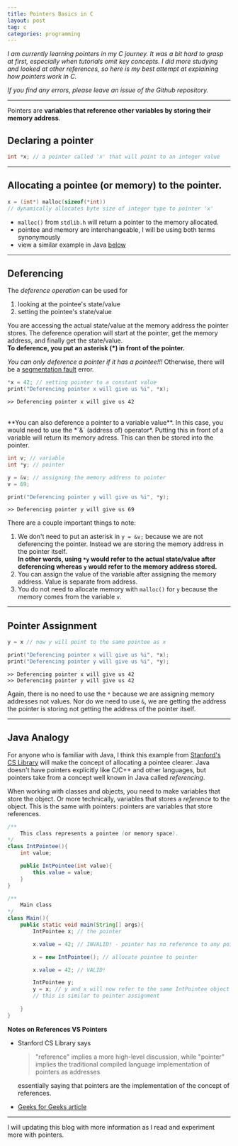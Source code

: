 ```yaml
---
title: Pointers Basics in C
layout: post
tag: c
categories: programming
---
```


*I am currently learning pointers in my C journey. It was a bit hard to grasp at first, especially when tutorials omit key concepts. I did more studying and looked at other references, so here is my best attempt at explaining how pointers work in C.*

*If you find any errors, please leave an issue of the Github repository.*

---
Pointers are **variables that reference other variables by storing their memory address**. 

## Declaring a pointer
```c
int *x; // a pointer called 'x' that will point to an integer value
```
---
## Allocating a pointee (or memory) to the pointer.
```c
x = (int*) malloc(sizeof(*int)) 
// dynamically allocates byte size of integer type to pointer 'x'
```
- `malloc()` from `stdlib.h` will return a pointer to the memory allocated.
- pointee and memory are interchangeable, I will be using both terms synonymously
- view a similar example in Java [below](#java-analogy)

---
## Deferencing  
The *deference operation* can be used for 
1. looking at the pointee's state/value
2. setting the pointee's state/value

You are accessing the actual state/value at the memory address the pointer stores. The deference operation will start at the pointer, get the memory address, and finally get the state/value.  
**To deference, you put an asterisk (*) in front of the pointer.**

*You can only deference a pointer if it has a pointee!!!* Otherwise, there will be a [segmentation fault](https://en.wikipedia.org/wiki/Segmentation_fault) error.

```c
*x = 42; // setting pointer to a constant value
print("Deferencing pointer x will give us %i", *x);
```
```
>> Deferencing pointer x will give us 42
```

<br>
**You can also deference a pointer to a variable value**.  
In this case, you would need to use the *`&` (address of) operator*. Putting this in front of a variable will return its memory adress. This can then be stored into the pointer. 

```c
int v; // variable
int *y; // pointer

y = &v; // assigning the memory address to pointer
v = 69;

print("Deferencing pointer y will give us %i", *y);
```
```
>> Deferencing pointer y will give us 69
```

There are a couple important things to note:  
1. We don't need to put an asterisk in `y = &v;` because we are not deferencing the pointer. Instead we are storing the memory address in the pointer itself.   
**In other words, using `*y` would refer to the actual state/value after deferencing whereas `y` would refer to the memory address stored.**
2. You can assign the value of the variable after assigning the memory address. Value is separate from address.
3. You do not need to allocate memory with `malloc()` for `y` because the memory comes from the variable `v`. 

---
## Pointer Assignment 
```c
y = x // now y will point to the same pointee as x

print("Deferencing pointer x will give us %i", *x);
print("Deferencing pointer y will give us %i", *y);
```
```
>> Deferencing pointer x will give us 42
>> Deferencing pointer y will give us 42
```

Again, there is no need to use the `*` because we are assigning memory addresses not values. Nor do we need to use `&`, we are getting the address the pointer is storing not getting the address of the pointer itself.

---
## Java Analogy
For anyone who is familiar with Java, I think this example from [Stanford's CS Library](http://cslibrary.stanford.edu/106/) will make the concept of allocating a pointee clearer. 
Java doesn't have pointers explicitly like C/C++ and other languages, but pointers take from a concept well known in Java called *referencing*. 

When working with classes and objects, you need to make variables that store the object. Or more technically, variables that stores a *reference* to the object. This is the same with pointers: pointers are variables that store references.

```java
/**
    This class represents a pointee (or memory space).
*/
class IntPointee(){
    int value;

    public IntPointee(int value){
        this.value = value;
    }
}

/**
    Main class
*/
class Main(){
    public static void main(String[] args){
        IntPointee x; // the pointer

        x.value = 42; // INVALID! - pointer has no reference to any pointee object

        x = new IntPointee(); // allocate pointee to pointer

        x.value = 42; // VALID!

        IntPointee y;
        y = x; // y and x will now refer to the same IntPointee object
        // this is similar to pointer assignment
        
    }
}
```

**Notes on References VS Pointers**

- Stanford CS Library says 
    >"reference" implies a more high-level discussion, while "pointer" implies the traditional compiled language implementation of pointers as addresses

    essentially saying that pointers are the implementation of the concept of references.
- [Geeks for Geeks article](https://www.geeksforgeeks.org/is-there-any-concept-of-pointers-in-java/)

---

I will updating this blog with more information as I read and experiment more with pointers.